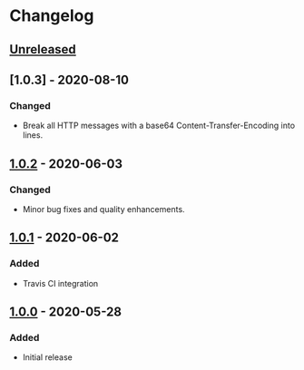 # Changelog

## [Unreleased]

## [1.0.3] - 2020-08-10
### Changed
- Break all HTTP messages with a base64 Content-Transfer-Encoding into lines.

## [1.0.2] - 2020-06-03
### Changed
- Minor bug fixes and quality enhancements.

## [1.0.1] - 2020-06-02
### Added
- Travis CI integration

## [1.0.0] - 2020-05-28
### Added
- Initial release

[Unreleased]: https://github.com/globalsign/est/compare/v1.0.3...HEAD
[1.0.2]: https://github.com/globalsign/est/compare/v1.0.2...v1.0.3
[1.0.2]: https://github.com/globalsign/est/compare/v1.0.1...v1.0.2
[1.0.1]: https://github.com/globalsign/est/compare/v1.0.0...v1.0.1
[1.0.0]: https://github.com/globalsign/est/releases/tag/v1.0.0
